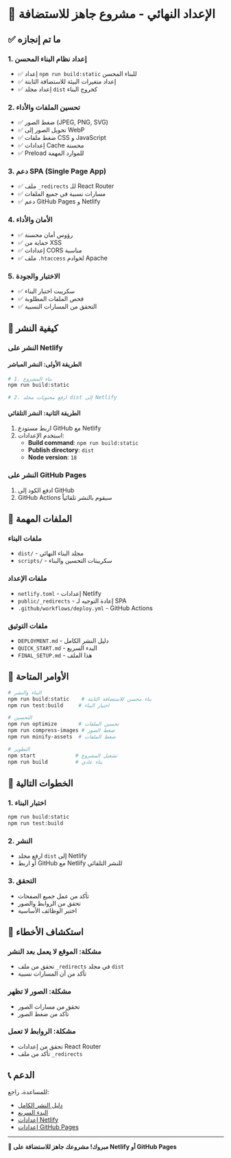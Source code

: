 # 🎉 الإعداد النهائي - مشروع جاهز للاستضافة

## ✅ ما تم إنجازه

### 1. إعداد نظام البناء المحسن
- ✅ إعداد `npm run build:static` للبناء المحسن
- ✅ إعداد متغيرات البيئة للاستضافة الثابتة
- ✅ إعداد مجلد `dist` كخروج البناء

### 2. تحسين الملفات والأداء
- ✅ ضغط الصور (JPEG, PNG, SVG)
- ✅ تحويل الصور إلى WebP
- ✅ ضغط ملفات CSS و JavaScript
- ✅ إعدادات Cache محسنة
- ✅ Preload للموارد المهمة

### 3. دعم SPA (Single Page App)
- ✅ ملف `_redirects` للـ React Router
- ✅ مسارات نسبية في جميع الملفات
- ✅ دعم GitHub Pages و Netlify

### 4. الأمان والأداء
- ✅ رؤوس أمان محسنة
- ✅ حماية من XSS
- ✅ إعدادات CORS مناسبة
- ✅ ملف `.htaccess` لخوادم Apache

### 5. الاختبار والجودة
- ✅ سكريبت اختبار البناء
- ✅ فحص الملفات المطلوبة
- ✅ التحقق من المسارات النسبية

## 🚀 كيفية النشر

### النشر على Netlify

#### الطريقة الأولى: النشر المباشر
```bash
# 1. بناء المشروع
npm run build:static

# 2. ارفع محتويات مجلد dist إلى Netlify
```

#### الطريقة الثانية: النشر التلقائي
1. اربط مستودع GitHub مع Netlify
2. استخدم الإعدادات:
   - **Build command**: `npm run build:static`
   - **Publish directory**: `dist`
   - **Node version**: `18`

### النشر على GitHub Pages
1. ادفع الكود إلى GitHub
2. GitHub Actions سيقوم بالنشر تلقائياً

## 📁 الملفات المهمة

### ملفات البناء
- `dist/` - مجلد البناء النهائي
- `scripts/` - سكريبتات التحسين والبناء

### ملفات الإعداد
- `netlify.toml` - إعدادات Netlify
- `public/_redirects` - إعادة التوجيه لـ SPA
- `.github/workflows/deploy.yml` - GitHub Actions

### ملفات التوثيق
- `DEPLOYMENT.md` - دليل النشر الكامل
- `QUICK_START.md` - البدء السريع
- `FINAL_SETUP.md` - هذا الملف

## 🔧 الأوامر المتاحة

```bash
# البناء والنشر
npm run build:static    # بناء محسن للاستضافة الثابتة
npm run test:build     # اختبار البناء

# التحسين
npm run optimize       # تحسين الملفات
npm run compress-images # ضغط الصور
npm run minify-assets  # ضغط الملفات

# التطوير
npm start             # تشغيل المشروع
npm run build         # بناء عادي
```

## 🎯 الخطوات التالية

### 1. اختبار البناء
```bash
npm run build:static
npm run test:build
```

### 2. النشر
- ارفع مجلد `dist` إلى Netlify
- أو اربط GitHub مع Netlify للنشر التلقائي

### 3. التحقق
- تأكد من عمل جميع الصفحات
- تحقق من الروابط والصور
- اختبر الوظائف الأساسية

## 🐛 استكشاف الأخطاء

### مشكلة: الموقع لا يعمل بعد النشر
- تحقق من ملف `_redirects` في مجلد `dist`
- تأكد من أن المسارات نسبية

### مشكلة: الصور لا تظهر
- تحقق من مسارات الصور
- تأكد من ضغط الصور

### مشكلة: الروابط لا تعمل
- تحقق من إعدادات React Router
- تأكد من ملف `_redirects`

## 📞 الدعم

للمساعدة، راجع:
- [دليل النشر الكامل](DEPLOYMENT.md)
- [البدء السريع](QUICK_START.md)
- [إعدادات Netlify](https://docs.netlify.com/)
- [إعدادات GitHub Pages](https://docs.github.com/en/pages)

---

**🎉 مبروك! مشروعك جاهز للاستضافة على Netlify أو GitHub Pages**